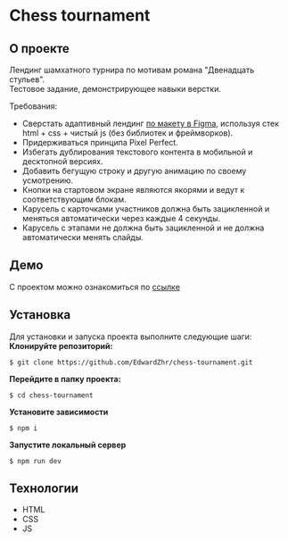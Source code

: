 # Chess tournament

## О проекте
Лендинг шамхатного турнира по мотивам романа "Двенадцать стульев".  
Тестовое задание, демонстрирующее навыки верстки.

Требования:
- Сверстать адаптивный лендинг [по макету в Figma](https://www.figma.com/design/mZxh0SrlLVRLQXfh8n3smz/%D0%A2%D0%B5%D1%81%D1%82%D0%BE%D0%B2%D1%8B%D0%B9-%D0%BB%D0%B5%D0%BD%D0%B4%D0%B8%D0%BD%D0%B3?node-id=0-1&t=QEnpA14RluP9rdE2-1), используя стек html + css + чистый js (без библиотек и фреймворков).
- Придерживаться принципа Pixel Perfect.
- Избегать дублирования текстового контента в мобильной и десктопной версиях.
- Добавить бегущую строку и другую анимацию по своему усмотрению.
- Кнопки на стартовом экране являются якорями и ведут к соответствующим блокам.
- Карусель с карточками участников должна быть зацикленной и меняться автоматически через каждые 4 секунды.
- Карусель с этапами не должна быть зацикленной и не должна автоматически менять слайды.

## Демо
С проектом можно ознакомиться по [ссылке](https://edwardzhr.github.io/chess-tournament)

## Установка
Для установки и запуска проекта выполните следующие шаги:  
**Клонируйте репозиторий:**
```
$ git clone https://github.com/EdwardZhr/chess-tournament.git
```
**Перейдите в папку проекта:** 
```
$ cd chess-tournament
```
**Установите зависимости** 
```
$ npm i
```
 **Запустите локальный сервер**
 ```
 $ npm run dev
 ```

## Технологии
* HTML
* CSS
* JS
